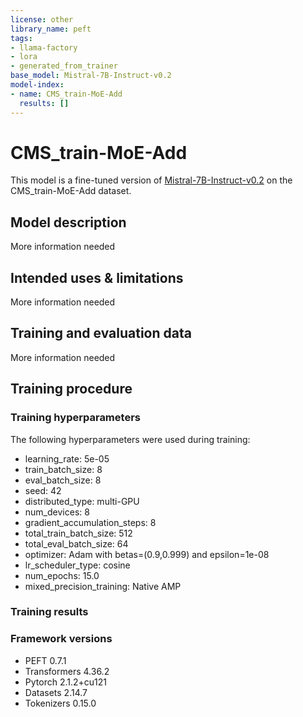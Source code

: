 ```yaml
---
license: other
library_name: peft
tags:
- llama-factory
- lora
- generated_from_trainer
base_model: Mistral-7B-Instruct-v0.2
model-index:
- name: CMS_train-MoE-Add
  results: []
---
```


<!-- This model card has been generated automatically according to the information the Trainer had access to. You
should probably proofread and complete it, then remove this comment. -->

# CMS_train-MoE-Add

This model is a fine-tuned version of [Mistral-7B-Instruct-v0.2](https://huggingface.co/Mistral-7B-Instruct-v0.2) on the CMS_train-MoE-Add dataset.

## Model description

More information needed

## Intended uses & limitations

More information needed

## Training and evaluation data

More information needed

## Training procedure

### Training hyperparameters

The following hyperparameters were used during training:
- learning_rate: 5e-05
- train_batch_size: 8
- eval_batch_size: 8
- seed: 42
- distributed_type: multi-GPU
- num_devices: 8
- gradient_accumulation_steps: 8
- total_train_batch_size: 512
- total_eval_batch_size: 64
- optimizer: Adam with betas=(0.9,0.999) and epsilon=1e-08
- lr_scheduler_type: cosine
- num_epochs: 15.0
- mixed_precision_training: Native AMP

### Training results



### Framework versions

- PEFT 0.7.1
- Transformers 4.36.2
- Pytorch 2.1.2+cu121
- Datasets 2.14.7
- Tokenizers 0.15.0